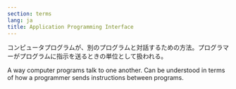 ```yaml
---
section: terms
lang: ja
title: Application Programming Interface
---
```


コンピュータプログラムが、別のプログラムと対話するための方法。プログラマーがプログラムに指示を送るときの単位として扱われる。

A way computer programs talk to one another. Can be understood in terms of how a programmer sends instructions between programs.
